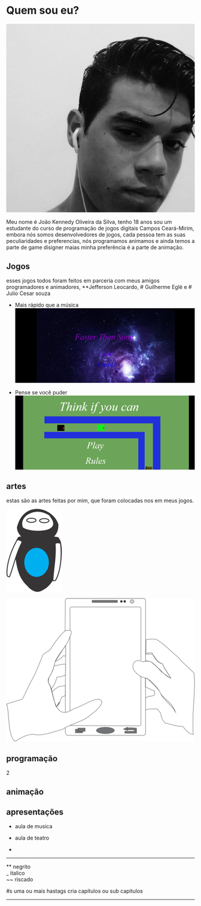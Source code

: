 

# Quem sou eu?
![](Kennedy.jpg)

Meu nome é João Kennedy Oliveira da Silva, tenho 18 anos sou um estudante do curso de programação de jogos digitais Campos Ceará-Mirim, embora nós somos desenvolvedores de jogos, cada pessoa tem as suas peculiaridades e preferencias, nós programamos animamos e ainda temos a parte de game disigner maias minha preferência é a parte de animação.



## Jogos

esses jogos todos foram feitos em parceria com meus amigos programadores e animadores,  **Jefferson Leocardo, # Guilherme Eglé e # Julio Cesar souza

* Mais rápido que a música 
[![](mais-rapido-que-o-som.png)](https://jefferson141.github.io/Faster%20Than%20Song/)

* Pense se você puder
[![](pense-se-puder.png)](https://jefferson141.github.io/Pense%20se%20voc%C3%AA%20puder/)

## artes
estas são as artes feitas por mim, que foram colocadas nos em meus jogos.

![](Personagem.png)

![](Celular.png)


## programação
2
## animação

## apresentações

* aula de musica

* aula de teatro

* 


* * *

** negrito    
_ italico    
~~ riscado    

#s uma ou mais  hastags cria capítulos ou sub capitulos

* * *

